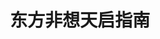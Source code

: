 ---
title: 东方非想天启指南
index: false
icon: gears
pageInfo: false
editLink: false
comment: false
prev: false
next: false
---